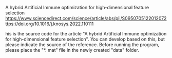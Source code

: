A hybrid Artificial Immune optimization for high-dimensional feature selection
https://www.sciencedirect.com/science/article/abs/pii/S0950705122012072
ttps://doi.org/10.1016/j.knosys.2022.110111

his is the source code for the article "A hybrid Artificial Immune optimization for high-dimensional feature selection". You can develop based on this, but please indicate the source of the reference.
Before running the program, please place the "*. mat" file in the newly created "data" folder.
